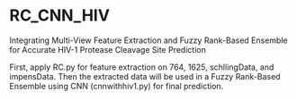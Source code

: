 # RC_CNN_HIV
Integrating Multi-View Feature Extraction and Fuzzy Rank-Based Ensemble for Accurate HIV-1 Protease Cleavage Site Prediction

First, apply RC.py for feature extraction on 764, 1625, schllingData, and impensData. Then the extracted data will be used in a Fuzzy Rank-Based Ensemble using CNN (cnnwithhiv1.py) for final prediction.

